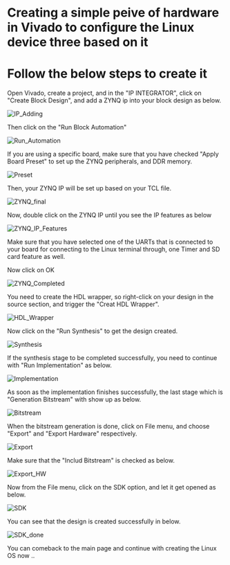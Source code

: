 # Creating a simple peive of hardware in Vivado to configure the Linux device three based on it

# Follow the below steps to create it

Open Vivado, create a project, and in the "IP INTEGRATOR", click on "Create Block Design", and add a ZYNQ ip into your block design as below.

![IP_Adding](https://github.com/Saeed1362/ZYNQ7000_Linux/blob/main/images/Vivado1.jpg)

Then click on the "Run Block Automation"

![Run_Automation](https://github.com/Saeed1362/ZYNQ7000_Linux/blob/main/images/Vivado2.jpg)

If you are using a specific board, make sure that you have checked "Apply Board Preset" to set up the ZYNQ peripherals, and DDR memory. 

![Preset](https://github.com/Saeed1362/ZYNQ7000_Linux/blob/main/images/Vivado3.jpg)

Then, your ZYNQ IP will be set up based on your TCL file. 

![ZYNQ_final](https://github.com/Saeed1362/ZYNQ7000_Linux/blob/main/images/Vivado4.jpg)

Now, double click on the ZYNQ IP until you see the IP features as below

![ZYNQ_IP_Features](https://github.com/Saeed1362/ZYNQ7000_Linux/blob/main/images/Vivado5.jpg)

Make sure that you have selected one of the UARTs that is connected to your board for connecting to the Linux terminal through, one Timer and SD card feature as well.

Now click on OK

![ZYNQ_Completed](https://github.com/Saeed1362/ZYNQ7000_Linux/blob/main/images/Vivado6.jpg)

You need to create the HDL wrapper, so right-click on your design in the source section, and trigger the "Creat HDL Wrapper".

![HDL_Wrapper](https://github.com/Saeed1362/ZYNQ7000_Linux/blob/main/images/Vivado7.jpg)

Now click on the "Run Synthesis" to get the design created.

![Synthesis](https://github.com/Saeed1362/ZYNQ7000_Linux/blob/main/images/Vivado8.jpg)

If the synthesis stage to be completed successfully, you need to continue with "Run Implementation" as below.

![Implementation](https://github.com/Saeed1362/ZYNQ7000_Linux/blob/main/images/Vivado9.jpg)

As soon as the implementation finishes successfully, the last stage which is "Generation Bitstream" with show up as below.

![Bitstream](https://github.com/Saeed1362/ZYNQ7000_Linux/blob/main/images/Vivado10.jpg)

When the bitstream generation is done, click on File menu, and choose "Export" and "Export Hardware" respectively.

![Export](https://github.com/Saeed1362/ZYNQ7000_Linux/blob/main/images/Vivado11.jpg)

Make sure that the "Includ Bitstream" is checked as below.

![Export_HW](https://github.com/Saeed1362/ZYNQ7000_Linux/blob/main/images/Vivado12.jpg)

Now from the File menu, click on the SDK option, and let it get opened as below.

![SDK](https://github.com/Saeed1362/ZYNQ7000_Linux/blob/main/images/Vivado13.jpg)

You can see that the design is created successfully in below.

![SDK_done](https://github.com/Saeed1362/ZYNQ7000_Linux/blob/main/images/Vivado14.jpg)



You can comeback to the main page and continue with creating the Linux OS now ..